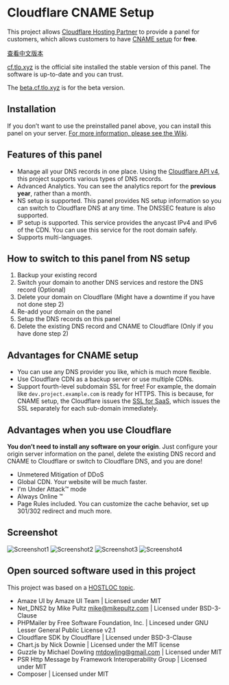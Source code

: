 # Cloudflare CNAME Setup

This project allows [Cloudflare Hosting Partner][1] to provide a panel for customers, which allows customers to have [CNAME setup][2] for **free**.

[查看中文版本][3]

[cf.tlo.xyz][4] is the official site installed the stable version of this panel. The software is up-to-date and you can trust.

The [beta.cf.tlo.xyz][5] is for the beta version.

## Installation

If you don’t want to use the preinstalled panel above, you can install this panel on your server. [For more information, please see the Wiki][6].

## Features of this panel

+ Manage all your DNS records in one place. Using the [Cloudflare API v4][7], this project supports various types of DNS records.
+ Advanced Analytics. You can see the analytics report for the **previous year**, rather than a month.
+ NS setup is supported. This panel provides NS setup information so you can switch to Cloudflare DNS at any time. The DNSSEC feature is also supported.
+ IP setup is supported. This service provides the anycast IPv4 and IPv6 of the CDN. You can use this service for the root domain safely.
+ Supports multi-languages.

## How to switch to this panel from NS setup

1. Backup your existing record
2. Switch your domain to another DNS services and restore the DNS record (Optional)
3. Delete your domain on Cloudflare (Might have a downtime if you have not done step 2)
4. Re-add your domain on the panel
5. Setup the DNS records on this panel
6. Delete the existing DNS record and CNAME to Cloudflare (Only if you have done step 2)

## Advantages for CNAME setup

+ You can use any DNS provider you like, which is much more flexible.
+ Use Cloudflare CDN as a backup server or use multiple CDNs.
+ Support fourth-level subdomain SSL for free! For example, the domain like `dev.project.example.com` is ready for HTTPS. This is because, for CNAME setup, the Cloudflare issues the [SSL for SaaS][8], which issues the SSL separately for each sub-domain immediately. 

## Advantages when you use Cloudflare

**You don’t need to install any software on your origin**. Just configure your origin server information on the panel, delete the existing DNS record and CNAME to Cloudflare or switch to Cloudflare DNS, and you are done!

+ Unmetered Mitigation of DDoS
+ Global CDN. Your website will be much faster.
+ I'm Under Attack™ mode
+ Always Online ™
+ Page Rules included. You can customize the cache behavior, set up 301/302 redirect and much more.

## Screenshot

![Screenshot1][image-1]
![Screenshot2][image-2]
![Screenshot3][image-3]
![Screenshot4][image-4]

## Open sourced software used in this project

This project was based on a [HOSTLOC topic][9].

+ Amaze UI by Amaze UI Team | Licensed under MIT
+ Net\_DNS2 by Mike Pultz [mike@mikepultz.com][10] | Licensed under BSD-3-Clause
+ PHPMailer by Free Software Foundation, Inc. | Lincesed under GNU Lesser General Public License v2.1
+ Cloudflare SDK by Cloudflare | Licensed under BSD-3-Clause
+ Chart.js by Nick Downie | Licensed under the MIT license
+ Guzzle by Michael Dowling [mtdowling@gmail.com][11] | Licensed under MIT
+ PSR Http Message by Framework Interoperability Group | Licensed under MIT
+ Composer | Licensed under MIT

[1]:	https://www.cloudflare.com/partners/hosting-provider/
[2]:	https://support.cloudflare.com/hc/en-us/articles/200168706-How-do-I-do-CNAME-setup-
[3]:	https://github.com/ZE3kr/Cloudflare-CNAME-Setup/blob/master/README.zh.md
[4]:	https://cf.tlo.xyz
[5]:	https://beta.cf.tlo.xyz
[6]:	https://github.com/ZE3kr/Cloudflare-CNAME-Setup/wiki/%E5%AE%89%E8%A3%85
[7]:	https://api.cloudflare.com/
[8]:	https://www.cloudflare.com/ssl-for-saas-providers/
[9]:	http://www.hostloc.com/thread-386441-1-1.html
[10]:	mailto:mike@mikepultz.com
[11]:	mailto:mtdowling@gmail.com

[image-1]:	https://cdn.landcement.com/uploads/cloudflare/Screenshot1.png
[image-2]:	https://cdn.landcement.com/uploads/cloudflare/Screenshot2.png
[image-3]:	https://cdn.landcement.com/uploads/cloudflare/Screenshot3.png
[image-4]:	https://cdn.landcement.com/uploads/cloudflare/Screenshot4.png